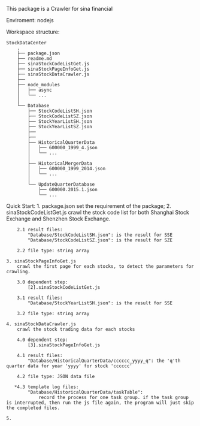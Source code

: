 This package is a Crawler for sina financial

Enviroment:
	nodejs

Workspace structure:

	StockDataCenter
		.  
		├── package.json  
		├── readme.md
		├── sinaStockCodeListGet.js
		├── sinaStockPageInfoGet.js
		├── sinaStockDataCrawler.js
		├── 
		├── node_modules  
		│   ├── async  
		│   └── ... 
		│	
		└── Database  
		    ├── StockCodeListSH.json
		    ├── StockCodeListSZ.json
		    ├── StockYearListSH.json
		    ├── StockYearListSZ.json
		    ├── 
		    ├── 
			├── HistoricalQuarterData
		    │   ├── 600000_1999_4.json
		    │   └── ... 
		    │
		    ├── HistoricalMergerData
		    │   ├── 600000_1999_2014.json
		    │   └── ... 
		    │
		    └── UpdateQuarterDatabase
		        ├── 600000.2015.1.json
		        └── ... 



Quick Start:
	1. package.json
		set the requirement of the package;
	2. sinaStockCodeListGet.js
		crawl the stock code list for both Shanghai Stock Exchange and Shenzhen Stock Exchange.

		2.1 result files:
			"Database/StockCodeListSH.json": is the result for SSE
			"Database/StockCodeListSZ.json": is the result for SZE

		2.2 file type: string array

	3. sinaStockPageInfoGet.js
		crawl the first page for each stocks, to detect the parameters for crawling.

		3.0 dependent step:
			[2].sinaStockCodeListGet.js

		3.1 result files:
			"Database/StockYearListSH.json": is the result for SSE

		3.2 file type: string array

	4. sinaStockDataCrawler.js
		crawl the stock trading data for each stocks

		4.0 dependent step:
			[3].sinaStockPageInfoGet.js

		4.1 result files:
			"Database/HistoricalQuarterData/cccccc_yyyy_q": the 'q'th quarter data for year 'yyyy' for stock 'cccccc'

		4.2 file type: JSON data file

	   *4.3 template log files:
			"Database/HistoricalQuarterData/taskTable":
				record the process for one task group. if the task group is interrupted, then run the js file again, the program will just skip the completed files.

	5. 
